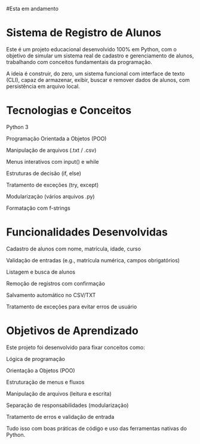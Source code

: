 #Esta em andamento 

  #  Sistema de Registro de Alunos
Este é um projeto educacional desenvolvido 100% em Python, com o objetivo de simular um sistema real de cadastro e gerenciamento de alunos, trabalhando com conceitos fundamentais da programação.

A ideia é construir, do zero, um sistema funcional com interface de texto (CLI), capaz de armazenar, exibir, buscar e remover dados de alunos, com persistência em arquivo local.

# Tecnologias e Conceitos
Python 3

Programação Orientada a Objetos (POO)

Manipulação de arquivos (.txt / .csv)

Menus interativos com input() e while

Estruturas de decisão (if, else)

Tratamento de exceções (try, except)

Modularização (vários arquivos .py)

Formatação com f-strings

#  Funcionalidades Desenvolvidas
Cadastro de alunos com nome, matrícula, idade, curso

Validação de entradas (e.g., matrícula numérica, campos obrigatórios)

Listagem e busca de alunos

Remoção de registros com confirmação

Salvamento automático no CSV/TXT

Tratamento de exceções para evitar erros de usuário
# Objetivos de Aprendizado
Este projeto foi desenvolvido para fixar conceitos como:

Lógica de programação

Orientação a Objetos (POO)

Estruturação de menus e fluxos

Manipulação de arquivos (leitura e escrita)

Separação de responsabilidades (modularização)

Tratamento de erros e validação de entrada

Tudo isso com boas práticas de código e uso das ferramentas nativas do Python.

